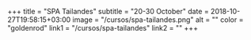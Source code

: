 +++
title = "SPA Tailandes"
subtitle = "20-30 October"
date = 2018-10-27T19:58:15+03:00
image = "/cursos/spa-tailandes.png"
alt = ""
color = "goldenrod"
link1 = "/cursos/spa-tailandes"
link2 = ""
+++
